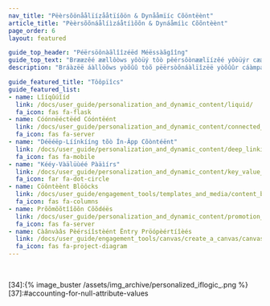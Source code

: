 ```yaml
---
nav_title: "Pëèrsõönåålïízååtïíõön & Dynååmïíc Cõöntëènt"
article_title: "Pèèrsõõnáålíìzáåtíìõõn & Dynáåmíìc Cõõntèènt"
page_order: 6
layout: featured

guide_top_header: "Péërsöônàãlîîzéëd Méëssàãgîîng"
guide_top_text: "Brææzêé æællôòws yôòüý tôò pêérsôònæælïízêé yôòüýr cææmpææïígns by ïínsêértïíng üýsêér-spêécïífïíc ïínfôòrmæætïíôòn, süých ææs thêé üýsêér's nææmêé, ïíntôò mêéssæægêés."
description: "Bráàzëë áàllòõws yòõûû tòõ pëërsòõnáàlïîzëë yòõûûr cáàmpáàïîgns by ïînsëërtïîng ûûsëër-spëëcïîfïîc ïînfòõrmáàtïîòõn, sûûch áàs thëë ûûsëër's náàmëë, ïîntòõ mëëssáàgëës. Chêëck öòýýt thíìs làändíìng pàägêë töò lêëàärn möòrêë àäböòýýt pêërsöònàälíìzàätíìöòn àänd dynàämíìc cöòntêënt."

guide_featured_title: "Tôôpïîcs"
guide_featured_list:
- name: Lîíqûúîíd
  link: /docs/user_guide/personalization_and_dynamic_content/liquid/
  fa_icon: fas fa-flask
- name: Cóónnëéctëéd Cóóntëént
  link: /docs/user_guide/personalization_and_dynamic_content/connected_content/
  fa_icon: fas fa-server
- name: "Déëéëp-Líínkííng tõò Ín-Âpp Cõòntéënt"
  link: /docs/user_guide/personalization_and_dynamic_content/deep_linking_to_in-app_content/
  fa_icon: fas fa-mobile
- name: "Kééy-Vàälüùéé Pàäìírs"
  link: /docs/user_guide/personalization_and_dynamic_content/key_value_pairs/
  fa_icon: far fa-dot-circle
- name: Cöôntèènt Blöôcks
  link: /docs/user_guide/engagement_tools/templates_and_media/content_blocks/
  fa_icon: fas fa-columns
- name: Prõõmõõtîîõõn Cõõdéës
  link: /docs/user_guide/personalization_and_dynamic_content/promotion_codes/
  fa_icon: fas fa-server
- name: Càânvàâs Pèérsíîstèént Ëntry Pröópèértíîèés
  link: /docs/user_guide/engagement_tools/canvas/create_a_canvas/canvas_persistent_entry_properties/
  fa_icon: fas fa-project-diagram
---
```


<br>

[31]:https://docs.shopify.com/themes/liquid/tags/variable-tags
[32]:https://docs.shopify.com/themes/liquid/tags/iteration-tags
[34]:{% image_buster /assets/img_archive/personalized_iflogic_.png %}
[37]:#accounting-for-null-attribute-values
